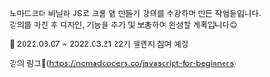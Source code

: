 노마드코더 바닐라 JS로 크롬 앱 만들기 강의를 수강하며 만든 작업물입니다.<br>
강의를 마친 후 디자인, 기능을 추가 및 보충하여 완성할 계획입니다😊

📌 2022.03.07 ~ 2022.03.21 22기 챌린지 참여 예정

강의 링크🔗(https://nomadcoders.co/javascript-for-beginners)
